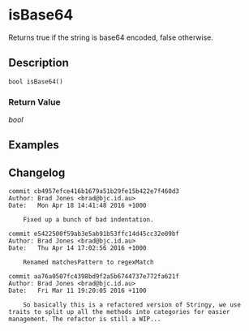 # isBase64
Returns true if the string is base64 encoded, false otherwise.

## Description
`bool isBase64()`


### Return Value
_bool_  


## Examples

## Changelog
```
commit cb4957efce416b1679a51b29fe15b422e7f460d3
Author: Brad Jones <brad@bjc.id.au>
Date:   Mon Apr 18 14:41:48 2016 +1000

    Fixed up a bunch of bad indentation.

commit e5422500f59ab3e5ab91b53ffc14d45cc32e09bf
Author: Brad Jones <brad@bjc.id.au>
Date:   Thu Apr 14 17:02:56 2016 +1000

    Renamed matchesPattern to regexMatch

commit aa76a0507fc4398bd9f2a5b6744737e772fa621f
Author: Brad Jones <brad@bjc.id.au>
Date:   Fri Mar 11 19:20:05 2016 +1100

    So basically this is a refactored version of Stringy, we use traits to split up all the methods into categories for easier management. The refactor is still a WIP...
```